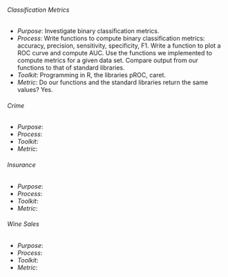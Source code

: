 ###### Classification Metrics
- *Purpose*: Investigate binary classification metrics.  
- *Process*: Write functions to compute binary classification metrics: accuracy, precision, sensitivity, specificity, F1. Write a function to plot a ROC curve and compute AUC. Use the functions we implemented to compute metrics for a given data set. Compare output from our functions to that of standard libraries.  
- *Toolkit*: Programming in R, the libraries pROC, caret.  
- *Metric*: Do our functions and the standard libraries return the same values? Yes.  

###### Crime
- *Purpose*: 
- *Process*: 
- *Toolkit*: 
- *Metric*: 

###### Insurance
- *Purpose*: 
- *Process*: 
- *Toolkit*: 
- *Metric*: 

###### Wine Sales
- *Purpose*: 
- *Process*: 
- *Toolkit*: 
- *Metric*: 